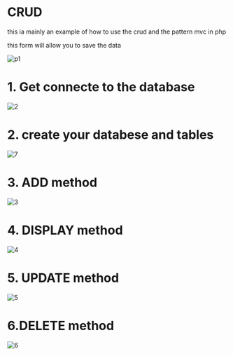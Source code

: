 # CRUD

this ia mainly an example of how to use the crud and the pattern mvc in php

this form will allow you to save the data

![p1](https://user-images.githubusercontent.com/22852604/40280421-e5890e9c-5c4a-11e8-9947-f0de7a46b69e.PNG)


# 1. Get connecte to the database

![2](https://user-images.githubusercontent.com/22852604/40280415-e4d143ca-5c4a-11e8-8a77-4bd0807fdcc6.PNG)

# 2. create your databese and tables

![7](https://user-images.githubusercontent.com/22852604/40280471-f6161c2c-5c4b-11e8-837b-655a711a75a4.PNG)

# 3. ADD method

![3](https://user-images.githubusercontent.com/22852604/40280417-e4f3bcca-5c4a-11e8-9e3b-c2b017390f8e.PNG)


# 4. DISPLAY method

![4](https://user-images.githubusercontent.com/22852604/40280418-e5139f4a-5c4a-11e8-9efd-57210d9a7361.PNG)

# 5. UPDATE method

![5](https://user-images.githubusercontent.com/22852604/40280419-e5331b9a-5c4a-11e8-9565-86bc94a08dcb.PNG)

# 6.DELETE method

![6](https://user-images.githubusercontent.com/22852604/40280420-e551ddc8-5c4a-11e8-8585-0eed30dccb6f.PNG)
